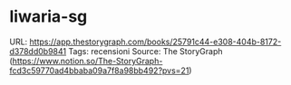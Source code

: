 # liwaria-sg

URL: https://app.thestorygraph.com/books/25791c44-e308-404b-8172-d378dd0b9841
Tags: recensioni
Source: The StoryGraph (https://www.notion.so/The-StoryGraph-fcd3c59770ad4bbaba09a7f8a98bb492?pvs=21)